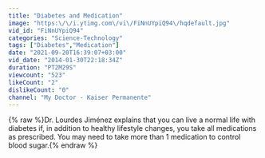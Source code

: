 ```yaml
---
title: "Diabetes and Medication"
image: "https:\/\/i.ytimg.com\/vi\/FiNnUYpiQ94\/hqdefault.jpg"
vid_id: "FiNnUYpiQ94"
categories: "Science-Technology"
tags: ["Diabetes","Medication"]
date: "2021-09-20T16:39:07+03:00"
vid_date: "2014-01-30T22:18:34Z"
duration: "PT2M29S"
viewcount: "523"
likeCount: "2"
dislikeCount: "0"
channel: "My Doctor - Kaiser Permanente"
---
```

{% raw %}Dr. Lourdes Jiménez explains that you can live a normal life with diabetes if, in addition to healthy lifestyle changes, you take all medications as prescribed. You may need to take more than 1 medication to control blood sugar.{% endraw %}

